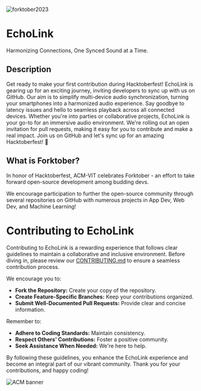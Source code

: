 

![forktober2023](https://github.com/JuxtaRYCT/EchoLink/assets/116808459/f7f74739-b265-4d65-a24e-fc56b1026721)

# EchoLink

Harmonizing Connections, One Synced Sound at a Time.

## Description

Get ready to make your first contribution during Hacktoberfest! EchoLink is gearing up for an exciting journey, inviting developers to sync up with us on GitHub. Our aim is to simplify multi-device audio synchronization, turning your smartphones into a harmonized audio experience. Say goodbye to latency issues and hello to seamless playback across all connected devices. Whether you're into parties or collaborative projects, EchoLink is your go-to for an immersive audio environment. We're rolling out an open invitation for pull requests, making it easy for you to contribute and make a real impact. Join us on GitHub and let's sync up for an amazing Hacktoberfest! 🚀

## What is Forktober?

In honor of Hacktoberfest, ACM-VIT celebrates Forktober - an effort to take forward open-source development among budding devs.

We encourage participation to further the open-source community through several repositories on GitHub with numerous projects in App Dev, Web Dev, and Machine Learning!

# Contributing to EchoLink

Contributing to EchoLink is a rewarding experience that follows clear guidelines to maintain a collaborative and inclusive environment. Before diving in, please review our [CONTRIBUTING.md](https://github.com/JuxtaRYCT/EchoLink/blob/dev/CONTRIBUTING.md) to ensure a seamless contribution process.

We encourage you to:

- **Fork the Repository:** Create your copy of the repository.
- **Create Feature-Specific Branches:** Keep your contributions organized.
- **Submit Well-Documented Pull Requests:** Provide clear and concise information.

Remember to:

- **Adhere to Coding Standards:** Maintain consistency.
- **Respect Others' Contributions:** Foster a positive community.
- **Seek Assistance When Needed:** We're here to help.

By following these guidelines, you enhance the EchoLink experience and become an integral part of our vibrant community. Thank you for your contributions, and happy coding!


![ACM banner](https://github.com/JuxtaRYCT/EchoLink/assets/116808459/9767ecb1-8e70-46bd-b31a-56819ce51d60)
